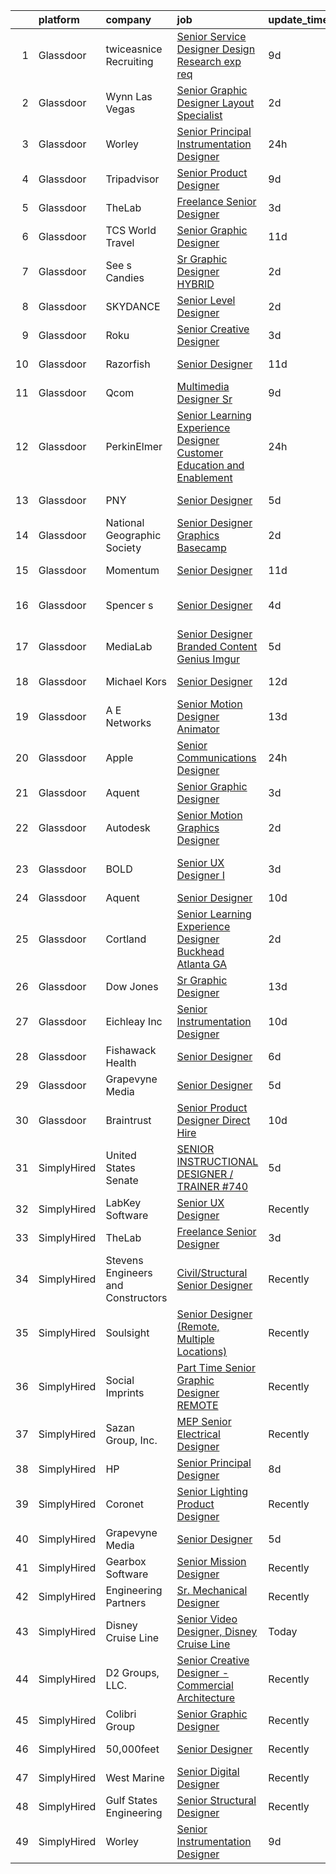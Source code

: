 

|    | platform    | company                            | job                                                                                                                                                                                                                                                                                                                                                                                                                                                                                                                                                                                                                                                                                                                                                                                                                                                                                                                                      | update_time   | location                |
|---:|:------------|:-----------------------------------|:-----------------------------------------------------------------------------------------------------------------------------------------------------------------------------------------------------------------------------------------------------------------------------------------------------------------------------------------------------------------------------------------------------------------------------------------------------------------------------------------------------------------------------------------------------------------------------------------------------------------------------------------------------------------------------------------------------------------------------------------------------------------------------------------------------------------------------------------------------------------------------------------------------------------------------------------|:--------------|:------------------------|
|  1 | Glassdoor   | twiceasnice Recruiting             | [Senior Service Designer  Design Research exp req ](https://www.glassdoor.com/partner/jobListing.htm?pos=103&ao=1110586&s=58&guid=00000182c462b57d9a6b8b9b371f984e&src=GD_JOB_AD&t=SR&vt=w&ea=1&cs=1_e192b937&cb=1661152179894&jobListingId=1008068846470&cpc=F17331D9BECC482A&jrtk=3-0-1gb265ddb2hsf001-1gb265ddpg4ei800-c8c0d11bdb8f9592--6NYlbfkN0AIiLXtwtv0BDns9BiY4ItblantFozdL6jLmLxNvS8mvobmNrnUvGB6JtspdOMMFSAaBpmME2wheSSrLGqu_-xyIRaCYbfG5nFzKGrWomqIhlALUcaTXf4jXG8i_PWmFZOzR9jUQ0llX763hvdzc8ENZSC-WdicABd_9goWLK6O-aEIPbhqF3AsvBPqUK1x2qJ5oK7iiZT3OwrMpNvLRYh59Zt3DHuHc5fD2dupWnATkQBkiwXROQ-ByPqqNalfmjqCD-51VzWgbITAKc8Ygnef2FjVixdOrt6y6MG8VlpT7onOu1hQQThjpKcvgS_DVVK_29s63cOHFCLE48guJdc3bhQ4DQlFlCm5uoe3y1MmRZLjmGYDcWWSODyO6uVx4uo7i1E9EIVISEOF14tPDcuKAXQRnuW2ADghvnfLO9VHYYTayoFZUKACGzN6jerUH4c5HCiKCvEKKS1PKzh8-yJSBVF2A8osK_b6muG9NaSghBJC1INnFhSZ8CRPNlL9ZJmnOHn35jk73UZ7afV5lUsg9Zf1nk-Qnniz3lf9JEpT5w%3D%3D) | 9d            | New York State          |
|  2 | Glassdoor   | Wynn Las Vegas                     | [Senior Graphic Designer   Layout Specialist](https://www.glassdoor.com/partner/jobListing.htm?pos=121&ao=1136043&s=58&guid=00000182c462b57d9a6b8b9b371f984e&src=GD_JOB_AD&t=SR&vt=w&cs=1_c743a1cb&cb=1661152179899&jobListingId=1008082128080&jrtk=3-0-1gb265ddb2hsf001-1gb265ddpg4ei800-d3809218f988269b-)                                                                                                                                                                                                                                                                                                                                                                                                                                                                                                                                                                                                                             | 2d            | Las Vegas, NV           |
|  3 | Glassdoor   | Worley                             | [Senior Principal Instrumentation Designer](https://www.glassdoor.com/partner/jobListing.htm?pos=113&ao=1136043&s=58&guid=00000182c462b57d9a6b8b9b371f984e&src=GD_JOB_AD&t=SR&vt=w&cs=1_18814e17&cb=1661152179897&jobListingId=1008084398517&jrtk=3-0-1gb265ddb2hsf001-1gb265ddpg4ei800-fde91928558a9a3a-)                                                                                                                                                                                                                                                                                                                                                                                                                                                                                                                                                                                                                               | 24h           | Houston, TX             |
|  4 | Glassdoor   | Tripadvisor                        | [Senior Product Designer](https://www.glassdoor.com/partner/jobListing.htm?pos=119&ao=1136043&s=58&guid=00000182c462b57d9a6b8b9b371f984e&src=GD_JOB_AD&t=SR&vt=w&ea=1&cs=1_d349fd8a&cb=1661152179898&jobListingId=1008068934142&jrtk=3-0-1gb265ddb2hsf001-1gb265ddpg4ei800-75a54892d4647d9c-)                                                                                                                                                                                                                                                                                                                                                                                                                                                                                                                                                                                                                                            | 9d            | New York, NY            |
|  5 | Glassdoor   | TheLab                             | [Freelance Senior Designer](https://www.glassdoor.com/partner/jobListing.htm?pos=106&ao=1136043&s=58&guid=00000182c462b57d9a6b8b9b371f984e&src=GD_JOB_AD&t=SR&vt=w&ea=1&cs=1_d1f954ea&cb=1661152179895&jobListingId=1008078236008&jrtk=3-0-1gb265ddb2hsf001-1gb265ddpg4ei800-6860514400b60d07-)                                                                                                                                                                                                                                                                                                                                                                                                                                                                                                                                                                                                                                          | 3d            | Brooklyn, NY            |
|  6 | Glassdoor   | TCS World Travel                   | [Senior Graphic Designer](https://www.glassdoor.com/partner/jobListing.htm?pos=117&ao=1136043&s=58&guid=00000182c462b57d9a6b8b9b371f984e&src=GD_JOB_AD&t=SR&vt=w&ea=1&cs=1_59b54a54&cb=1661152179898&jobListingId=1008066429859&jrtk=3-0-1gb265ddb2hsf001-1gb265ddpg4ei800-eed99ea931d33c2f-)                                                                                                                                                                                                                                                                                                                                                                                                                                                                                                                                                                                                                                            | 11d           | Remote                  |
|  7 | Glassdoor   | See s Candies                      | [Sr  Graphic Designer HYBRID](https://www.glassdoor.com/partner/jobListing.htm?pos=126&ao=1136043&s=58&guid=00000182c462b57d9a6b8b9b371f984e&src=GD_JOB_AD&t=SR&vt=w&cs=1_aa0f4f94&cb=1661152179900&jobListingId=1008081940401&jrtk=3-0-1gb265ddb2hsf001-1gb265ddpg4ei800-f9986995f23199f4-)                                                                                                                                                                                                                                                                                                                                                                                                                                                                                                                                                                                                                                             | 2d            | San Francisco, CA       |
|  8 | Glassdoor   | SKYDANCE                           | [Senior Level Designer](https://www.glassdoor.com/partner/jobListing.htm?pos=112&ao=1136043&s=58&guid=00000182c462b57d9a6b8b9b371f984e&src=GD_JOB_AD&t=SR&vt=w&cs=1_636a9c58&cb=1661152179897&jobListingId=1008081893557&jrtk=3-0-1gb265ddb2hsf001-1gb265ddpg4ei800-dca48dc8c3d74ccf-)                                                                                                                                                                                                                                                                                                                                                                                                                                                                                                                                                                                                                                                   | 2d            | Remote                  |
|  9 | Glassdoor   | Roku                               | [Senior Creative Designer](https://www.glassdoor.com/partner/jobListing.htm?pos=109&ao=1136043&s=58&guid=00000182c462b57d9a6b8b9b371f984e&src=GD_JOB_AD&t=SR&vt=w&cs=1_abaef7a2&cb=1661152179896&jobListingId=1008079060076&jrtk=3-0-1gb265ddb2hsf001-1gb265ddpg4ei800-5ee17d62b320375a-)                                                                                                                                                                                                                                                                                                                                                                                                                                                                                                                                                                                                                                                | 3d            | Santa Monica, CA        |
| 10 | Glassdoor   | Razorfish                          | [Senior Designer](https://www.glassdoor.com/partner/jobListing.htm?pos=107&ao=1136043&s=58&guid=00000182c462b57d9a6b8b9b371f984e&src=GD_JOB_AD&t=SR&vt=w&ea=1&cs=1_f9f9f2b9&cb=1661152179895&jobListingId=1008066243648&jrtk=3-0-1gb265ddb2hsf001-1gb265ddpg4ei800-5e99a3126acc5679-)                                                                                                                                                                                                                                                                                                                                                                                                                                                                                                                                                                                                                                                    | 11d           | San Luis Obispo, CA     |
| 11 | Glassdoor   | Qcom                               | [Multimedia Designer  Sr ](https://www.glassdoor.com/partner/jobListing.htm?pos=125&ao=1136043&s=58&guid=00000182c462b57d9a6b8b9b371f984e&src=GD_JOB_AD&t=SR&vt=w&cs=1_343f8d29&cb=1661152179900&jobListingId=1008069477225&jrtk=3-0-1gb265ddb2hsf001-1gb265ddpg4ei800-aff2fe0fc3cfe70c-)                                                                                                                                                                                                                                                                                                                                                                                                                                                                                                                                                                                                                                                | 9d            | San Diego, CA           |
| 12 | Glassdoor   | PerkinElmer                        | [Senior Learning Experience Designer  Customer Education and Enablement](https://www.glassdoor.com/partner/jobListing.htm?pos=102&ao=1110586&s=58&guid=00000182c462b57d9a6b8b9b371f984e&src=GD_JOB_AD&t=SR&vt=w&cs=1_e24caf40&cb=1661152179894&jobListingId=1008084247051&cpc=56C4EA4A1A191A49&jrtk=3-0-1gb265ddb2hsf001-1gb265ddpg4ei800-ce28ac60a1cc497f--6NYlbfkN0DBy0pnRDnMyJusyxqL8SoipgPg3SpcIPOke8p4f-rf65JLATO2hz8crNfgcTIudiFh6dzap2ySqfx83ADIRjcJDdsGjH0dQsgoSKYHGmmHQxoay17fJZ_K8pNu6-c_PBLLNDwR9K8rOn65AO4lQY6Zw6_nldb_0xZ91witRcPam9N6zkOMZMJyMh69G8TN8ssQyBs6XoBzNra9HBEf882qZkHnUU3riL9rsIcukxRcLtiiDnu391JIUGUAP5kbPTll5NNeBZmH_SeNkxwHepxmerWHGSQ_uf9cLWLdB7xTFqGvflPkyi4gGAkgrtcnzzmDvGnZtKioGIbuEiUkwIjZl_B6wEzVNeo3-MxyG_cm31d79ZVIEzjME8yh1QW0R4IcFohxzPK7kNcyBBZ0oq5b-jCNHgXr-XWYzpFHMw1HT_4v8NuzZEHu)                                                                                                             | 24h           | Boston, MA              |
| 13 | Glassdoor   | PNY                                | [Senior Designer](https://www.glassdoor.com/partner/jobListing.htm?pos=110&ao=1136043&s=58&guid=00000182c462b57d9a6b8b9b371f984e&src=GD_JOB_AD&t=SR&vt=w&ea=1&cs=1_bbc4b862&cb=1661152179896&jobListingId=1008075283332&jrtk=3-0-1gb265ddb2hsf001-1gb265ddpg4ei800-b02afc570440839f-)                                                                                                                                                                                                                                                                                                                                                                                                                                                                                                                                                                                                                                                    | 5d            | New York, NY            |
| 14 | Glassdoor   | National Geographic Society        | [Senior Designer  Graphics  Basecamp ](https://www.glassdoor.com/partner/jobListing.htm?pos=108&ao=1136043&s=58&guid=00000182c462b57d9a6b8b9b371f984e&src=GD_JOB_AD&t=SR&vt=w&cs=1_7d2b040d&cb=1661152179896&jobListingId=1008081643228&jrtk=3-0-1gb265ddb2hsf001-1gb265ddpg4ei800-b232f69a03a9ff33-)                                                                                                                                                                                                                                                                                                                                                                                                                                                                                                                                                                                                                                    | 2d            | Washington, DC          |
| 15 | Glassdoor   | Momentum                           | [Senior Designer](https://www.glassdoor.com/partner/jobListing.htm?pos=116&ao=1136043&s=58&guid=00000182c462b57d9a6b8b9b371f984e&src=GD_JOB_AD&t=SR&vt=w&ea=1&cs=1_37322eed&cb=1661152179898&jobListingId=1008066436527&jrtk=3-0-1gb265ddb2hsf001-1gb265ddpg4ei800-4ecf8d4d76a32b65-)                                                                                                                                                                                                                                                                                                                                                                                                                                                                                                                                                                                                                                                    | 11d           | New York, NY            |
| 16 | Glassdoor   | Spencer s                          | [Senior Designer](https://www.glassdoor.com/partner/jobListing.htm?pos=115&ao=1136043&s=58&guid=00000182c462b57d9a6b8b9b371f984e&src=GD_JOB_AD&t=SR&vt=w&cs=1_37f8ed59&cb=1661152179897&jobListingId=1008077182757&jrtk=3-0-1gb265ddb2hsf001-1gb265ddpg4ei800-e5a3236bf230505f-)                                                                                                                                                                                                                                                                                                                                                                                                                                                                                                                                                                                                                                                         | 4d            | Egg Harbor Township, NJ |
| 17 | Glassdoor   | MediaLab                           | [Senior Designer  Branded Content  Genius   Imgur ](https://www.glassdoor.com/partner/jobListing.htm?pos=128&ao=1136043&s=58&guid=00000182c462b57d9a6b8b9b371f984e&src=GD_JOB_AD&t=SR&vt=w&ea=1&cs=1_2a8027f6&cb=1661152179900&jobListingId=1008074073845&jrtk=3-0-1gb265ddb2hsf001-1gb265ddpg4ei800-952409dfcab3b93a-)                                                                                                                                                                                                                                                                                                                                                                                                                                                                                                                                                                                                                  | 5d            | Remote                  |
| 18 | Glassdoor   | Michael Kors                       | [Senior Designer](https://www.glassdoor.com/partner/jobListing.htm?pos=127&ao=1136043&s=58&guid=00000182c462b57d9a6b8b9b371f984e&src=GD_JOB_AD&t=SR&vt=w&cs=1_9126a1a2&cb=1661152179900&jobListingId=1008062203766&jrtk=3-0-1gb265ddb2hsf001-1gb265ddpg4ei800-0ef25f66dca19e28-)                                                                                                                                                                                                                                                                                                                                                                                                                                                                                                                                                                                                                                                         | 12d           | New York, NY            |
| 19 | Glassdoor   | A E Networks                       | [Senior Motion Designer Animator](https://www.glassdoor.com/partner/jobListing.htm?pos=123&ao=1136043&s=58&guid=00000182c462b57d9a6b8b9b371f984e&src=GD_JOB_AD&t=SR&vt=w&cs=1_80fe383b&cb=1661152179899&jobListingId=1008060919307&jrtk=3-0-1gb265ddb2hsf001-1gb265ddpg4ei800-71f396297adeb4f4-)                                                                                                                                                                                                                                                                                                                                                                                                                                                                                                                                                                                                                                         | 13d           | Los Angeles, CA         |
| 20 | Glassdoor   | Apple                              | [Senior Communications Designer](https://www.glassdoor.com/partner/jobListing.htm?pos=114&ao=1136043&s=58&guid=00000182c462b57d9a6b8b9b371f984e&src=GD_JOB_AD&t=SR&vt=w&cs=1_416a9564&cb=1661152179897&jobListingId=1008084546100&jrtk=3-0-1gb265ddb2hsf001-1gb265ddpg4ei800-08ee35b6f1cbdeb0-)                                                                                                                                                                                                                                                                                                                                                                                                                                                                                                                                                                                                                                          | 24h           | Cupertino, CA           |
| 21 | Glassdoor   | Aquent                             | [Senior Graphic Designer](https://www.glassdoor.com/partner/jobListing.htm?pos=104&ao=1110586&s=58&guid=00000182c462b57d9a6b8b9b371f984e&src=GD_JOB_AD&t=SR&vt=w&cs=1_46e8c7e6&cb=1661152179894&jobListingId=1008079523530&cpc=FB7E4A1762AE5BEC&jrtk=3-0-1gb265ddb2hsf001-1gb265ddpg4ei800-08883b88a8db71b3--6NYlbfkN0DMrcEu7yrtATojKJA7cEzGQ3FdRGWLh0CZQInL4ECGI9gD0Wolx9R2v-Aex0-GK06A2fMJB6yTHxzk6oxxKY-DZBHMYGbnspwqQX60Xej05qq8TCr2PeJ6NLd-X2UfUXg_IvWTX_LcDISePaBgPm4PMhJQjQQLUuk-w9p0dh06yFTFMRkuV_qcISuqkA-RfT_py7a9TAcXgHBJVoY9yrGCTEp3qQJ8xsAWuLl6OP_HfGsZ027w93c_CLJI98KY901bhA_mkXEMRg3uvXaIon7mdCUzLAYOxI-i1FApldQbshFbGkmFKXESiOauPXqw-0oH9W95Egt8jhdsDE1l8xHfuqXZMED8KRjd3KN_Ax5-NajS87OSzqwdVrVwSguwW7vjVhN-Xb7e6ijnWvdrhNkGuaRrGFyUg_sLv5-7j1Jq-CrwOc4cc8bBYZh8ruakUroipQRj2LebYA%3D%3D)                                                                                                                                | 3d            | Atlanta, GA             |
| 22 | Glassdoor   | Autodesk                           | [Senior Motion Graphics Designer](https://www.glassdoor.com/partner/jobListing.htm?pos=130&ao=1136043&s=58&guid=00000182c462b57d9a6b8b9b371f984e&src=GD_JOB_AD&t=SR&vt=w&cs=1_5325efac&cb=1661152179901&jobListingId=1008082184692&jrtk=3-0-1gb265ddb2hsf001-1gb265ddpg4ei800-d5e373ccc1ced361-)                                                                                                                                                                                                                                                                                                                                                                                                                                                                                                                                                                                                                                         | 2d            | Portland, OR            |
| 23 | Glassdoor   | BOLD                               | [Senior UX Designer I](https://www.glassdoor.com/partner/jobListing.htm?pos=129&ao=1136043&s=58&guid=00000182c462b57d9a6b8b9b371f984e&src=GD_JOB_AD&t=SR&vt=w&ea=1&cs=1_6a80c430&cb=1661152179900&jobListingId=1008078600448&jrtk=3-0-1gb265ddb2hsf001-1gb265ddpg4ei800-976ce0e03c3a2b3f-)                                                                                                                                                                                                                                                                                                                                                                                                                                                                                                                                                                                                                                               | 3d            | San Francisco, CA       |
| 24 | Glassdoor   | Aquent                             | [Senior Designer](https://www.glassdoor.com/partner/jobListing.htm?pos=105&ao=1110586&s=58&guid=00000182c462b57d9a6b8b9b371f984e&src=GD_JOB_AD&t=SR&vt=w&cs=1_b29fb6b4&cb=1661152179895&jobListingId=1008067092704&cpc=2CAED5C921A5F994&jrtk=3-0-1gb265ddb2hsf001-1gb265ddpg4ei800-6498e71aaba24533--6NYlbfkN0DMrcEu7yrtATojKJA7cEzGQ3FdRGWLh0CZQInL4ECGI9gD0Wolx9R2EDT7B77c2cQiCSnbCMQd_BqUrfeTix3eqziHsUx-SNKAcNe_3VBf6-D9xsTzfUf3Mq6OhZ4YfX03hwLLXcblCKtsvyl_-Vj-AadJIsoNQFt7zTrO_V7BH6Is35P_66hzBAifu_-5XVo8snbHYUJDT-2Y6otej9qyC4tb5G3oNOySlf6uyeRV49tfrMXdJetuLahN0rBYiTepRCM_T_73UMgigN82jGI6EwXYCYnirmsRIeH8Ui33YzQwI_nyQLJiwdEKgOunb6ah6P8PFDtuq-3w2Q0V1PmZvcK0JDFAVIQ0T41tmaZjpl7UZuMlFxQ56k3wi61GjsleLfYQ5MbSdYWoYJTGXIpt83CVClNU9DpxNSROPBLvCs2N2SY1k__adCN93gmvV_c_Tx0_a8-MFb7xtNlKAUJ5)                                                                                                                                    | 10d           | Remote                  |
| 25 | Glassdoor   | Cortland                           | [Senior Learning Experience Designer   Buckhead   Atlanta  GA](https://www.glassdoor.com/partner/jobListing.htm?pos=118&ao=1136043&s=58&guid=00000182c462b57d9a6b8b9b371f984e&src=GD_JOB_AD&t=SR&vt=w&ea=1&cs=1_484f972c&cb=1661152179898&jobListingId=1008081729229&jrtk=3-0-1gb265ddb2hsf001-1gb265ddpg4ei800-84999903e85adef1-)                                                                                                                                                                                                                                                                                                                                                                                                                                                                                                                                                                                                       | 2d            | Atlanta, GA             |
| 26 | Glassdoor   | Dow Jones                          | [Sr  Graphic Designer](https://www.glassdoor.com/partner/jobListing.htm?pos=120&ao=1136043&s=58&guid=00000182c462b57d9a6b8b9b371f984e&src=GD_JOB_AD&t=SR&vt=w&cs=1_e00568e8&cb=1661152179898&jobListingId=1008060625683&jrtk=3-0-1gb265ddb2hsf001-1gb265ddpg4ei800-02f0201075868fa5-)                                                                                                                                                                                                                                                                                                                                                                                                                                                                                                                                                                                                                                                    | 13d           | New York, NY            |
| 27 | Glassdoor   | Eichleay  Inc                      | [Senior Instrumentation Designer](https://www.glassdoor.com/partner/jobListing.htm?pos=122&ao=1136043&s=58&guid=00000182c462b57d9a6b8b9b371f984e&src=GD_JOB_AD&t=SR&vt=w&cs=1_b80f14c6&cb=1661152179899&jobListingId=1008067502805&jrtk=3-0-1gb265ddb2hsf001-1gb265ddpg4ei800-650850be6619ce5a-)                                                                                                                                                                                                                                                                                                                                                                                                                                                                                                                                                                                                                                         | 10d           | Blaine, WA              |
| 28 | Glassdoor   | Fishawack Health                   | [Senior Designer](https://www.glassdoor.com/partner/jobListing.htm?pos=124&ao=1136043&s=58&guid=00000182c462b57d9a6b8b9b371f984e&src=GD_JOB_AD&t=SR&vt=w&ea=1&cs=1_5bf5e393&cb=1661152179899&jobListingId=1008071962423&jrtk=3-0-1gb265ddb2hsf001-1gb265ddpg4ei800-b8c7ad79de480578-)                                                                                                                                                                                                                                                                                                                                                                                                                                                                                                                                                                                                                                                    | 6d            | Remote                  |
| 29 | Glassdoor   | Grapevyne Media                    | [Senior Designer](https://www.glassdoor.com/partner/jobListing.htm?pos=101&ao=1110586&s=58&guid=00000182c462b57d9a6b8b9b371f984e&src=GD_JOB_AD&t=SR&vt=w&ea=1&cs=1_a5326298&cb=1661152179894&jobListingId=1008074485149&cpc=56C4EA4A1A191A49&jrtk=3-0-1gb265ddb2hsf001-1gb265ddpg4ei800-19c3feebd4088fbf--6NYlbfkN0B91FfnBCVIv_hl6i3NFqM1HfajYp8ENDadfl9QkT4dCfdiBN8d07m7YPrybCxWJDeaUvrOfMjdZn5MsKg4tLycZijGvSz8Af1MZ2dErFqgUJN31x3LxkU66IR__wFrQ7xQDg5PbjZnD1K8RL0VVyQXZKY8JSYD2mHtuINTkeGAk4gVH4WnrKjElsP-qkh7sGIT_DuD6TuueEUKsLsmtQiG-dgSkxnk9Q2Sf9JvvWtinwEK1WW9GIdkH2j0GTYzn5GZRc03wOBoell2vNkqcUcxo5Ble6kclLNT3DI_I5dIXXhK_Uf-VJivKoL2s5iPAXQkzHVGjAvSr5bxi5ZJbCSqfXZWrSTJJ8Bc_xYN8KILKCJwHNw0apP_iRbXQXj4hIO4UoCt9bMlya9ht88P2KeRgMfaBhpvb-707ca2MVBgFi8lAagwPEJbeL5e53SG6LLciUGUlToBlf3DFW-FVzJPr3mrJRBUL46PGjr2oe5fswWS1JNjABkhA5M-eysRSpc%3D)                                                                                 | 5d            | Remote                  |
| 30 | Glassdoor   | Braintrust                         | [Senior Product Designer   Direct Hire ](https://www.glassdoor.com/partner/jobListing.htm?pos=111&ao=1136043&s=58&guid=00000182c462b57d9a6b8b9b371f984e&src=GD_JOB_AD&t=SR&vt=w&ea=1&cs=1_755f3351&cb=1661152179896&jobListingId=1008067381854&jrtk=3-0-1gb265ddb2hsf001-1gb265ddpg4ei800-78733819b933f55e-)                                                                                                                                                                                                                                                                                                                                                                                                                                                                                                                                                                                                                             | 10d           | San Francisco, CA       |
| 31 | SimplyHired | United States Senate               | [SENIOR INSTRUCTIONAL DESIGNER / TRAINER #740](https://www.simplyhired.com/job/VeSY8EOXGOafoXON3pJsfoDmYan8JgIrPwI6AZzSz-MiERzd2VHM1g?q=senior+designer)                                                                                                                                                                                                                                                                                                                                                                                                                                                                                                                                                                                                                                                                                                                                                                                 | 5d            | Washington, DC          |
| 32 | SimplyHired | LabKey Software                    | [Senior UX Designer](https://www.simplyhired.com/job/1Sb1F07gkcoYvDkxozIfGgYSpFEbxhfg058UdQNPx4izlU_I9m6Wjw?q=senior+designer)                                                                                                                                                                                                                                                                                                                                                                                                                                                                                                                                                                                                                                                                                                                                                                                                           | Recently      | Washington State        |
| 33 | SimplyHired | TheLab                             | [Freelance Senior Designer](https://www.simplyhired.com/job/Z5jX2uXK_5wdf8GRRd-tt75OYv5D0S21kPu5jKgySNU3JIMFrF6IyA?q=senior+designer)                                                                                                                                                                                                                                                                                                                                                                                                                                                                                                                                                                                                                                                                                                                                                                                                    | 3d            | Brooklyn, NY            |
| 34 | SimplyHired | Stevens Engineers and Constructors | [Civil/Structural Senior Designer](https://www.simplyhired.com/job/CxUaEN8dHHm_tOCkseJp1lduIx8_GlljMH0fbuFe-xzUMLzILwZKwA?q=senior+designer)                                                                                                                                                                                                                                                                                                                                                                                                                                                                                                                                                                                                                                                                                                                                                                                             | Recently      | Middleburg Heights, OH  |
| 35 | SimplyHired | Soulsight                          | [Senior Designer (Remote, Multiple Locations)](https://www.simplyhired.com/job/JEJaaHxlGZcpGcWPD0jB_0qq6d5idkCzDkCrEBCPCErNYcG6Pphj1Q?q=senior+designer)                                                                                                                                                                                                                                                                                                                                                                                                                                                                                                                                                                                                                                                                                                                                                                                 | Recently      | Chicago, IL             |
| 36 | SimplyHired | Social Imprints                    | [Part Time Senior Graphic Designer REMOTE](https://www.simplyhired.com/job/-zvFLBpSZsjrGLrKqmMI4i2VH5-GlD9yud5bcwzox6-3mdu-ZL9olg?q=senior+designer)                                                                                                                                                                                                                                                                                                                                                                                                                                                                                                                                                                                                                                                                                                                                                                                     | Recently      | Remote                  |
| 37 | SimplyHired | Sazan Group, Inc.                  | [MEP Senior Electrical Designer](https://www.simplyhired.com/job/SwdumVZzOq8fLFZDUFgnemgvlM40NMPrA3TLPTFsBLPp6kejTdNT6g?q=senior+designer)                                                                                                                                                                                                                                                                                                                                                                                                                                                                                                                                                                                                                                                                                                                                                                                               | Recently      | Seattle, WA             |
| 38 | SimplyHired | HP                                 | [Senior Principal Designer](https://www.simplyhired.com/job/DdsqO1RJbGjH4wgUnVw2VEx8HlxKPEj5kwl0iiTxwjfipsGFzAw5Zw?q=senior+designer)                                                                                                                                                                                                                                                                                                                                                                                                                                                                                                                                                                                                                                                                                                                                                                                                    | 8d            | Spring, TX              |
| 39 | SimplyHired | Coronet                            | [Senior Lighting Product Designer](https://www.simplyhired.com/job/RfGhSWtuJ_lg6SsxwQD_ajD3-LAV4Tdv2X1UfMnbVnV2FPULJvEhtw?q=senior+designer)                                                                                                                                                                                                                                                                                                                                                                                                                                                                                                                                                                                                                                                                                                                                                                                             | Recently      | Totowa, NJ              |
| 40 | SimplyHired | Grapevyne Media                    | [Senior Designer](https://www.simplyhired.com/job/tDYOWiE05wLepF38mPOAZbZLjd2wk0YDotq7iObMkCRDnRB3UcXf2g?q=senior+designer)                                                                                                                                                                                                                                                                                                                                                                                                                                                                                                                                                                                                                                                                                                                                                                                                              | 5d            | Remote                  |
| 41 | SimplyHired | Gearbox Software                   | [Senior Mission Designer](https://www.simplyhired.com/job/APHuFW6tPrCpxpkgUCIY5Ie-4ohBem4yltfi4USFwkebvfKQMS1yFA?q=senior+designer)                                                                                                                                                                                                                                                                                                                                                                                                                                                                                                                                                                                                                                                                                                                                                                                                      | Recently      | Frisco, TX              |
| 42 | SimplyHired | Engineering Partners               | [Sr. Mechanical Designer](https://www.simplyhired.com/job/6mK26TbVPN7cf3MKrDLkpKO6rjEb0XVSdxLJOTrXOrO1EpYySLpi_A?q=senior+designer)                                                                                                                                                                                                                                                                                                                                                                                                                                                                                                                                                                                                                                                                                                                                                                                                      | Recently      | Las Vegas, NV           |
| 43 | SimplyHired | Disney Cruise Line                 | [Senior Video Designer, Disney Cruise Line](https://www.simplyhired.com/job/okfcjzijycA1Re8tNogRezAiZnyBb-hv9LOIGAMnTFd6QEgiutaqxw?q=senior+designer)                                                                                                                                                                                                                                                                                                                                                                                                                                                                                                                                                                                                                                                                                                                                                                                    | Today         | Celebration, FL         |
| 44 | SimplyHired | D2 Groups, LLC.                    | [Senior Creative Designer - Commercial Architecture](https://www.simplyhired.com/job/Yzphuvu4v4KIeGAg97r-GC4K2aaGuq7WuIAfSSpOBYl9P_dmzDtnLw?q=senior+designer)                                                                                                                                                                                                                                                                                                                                                                                                                                                                                                                                                                                                                                                                                                                                                                           | Recently      | King of Prussia, PA     |
| 45 | SimplyHired | Colibri Group                      | [Senior Graphic Designer](https://www.simplyhired.com/job/UxjQ6SRTKsOHXkHVA_CDzt_viMQn8uI8iSovvQGrNbkEs5bTOpMY_w?q=senior+designer)                                                                                                                                                                                                                                                                                                                                                                                                                                                                                                                                                                                                                                                                                                                                                                                                      | Recently      | Remote                  |
| 46 | SimplyHired | 50,000feet                         | [Senior Designer](https://www.simplyhired.com/job/BR0f-UhzifnwsyaQPstwjOS2IuLvYpE5Yo3XcrrjLdS9T2wFlR9Wtw?q=senior+designer)                                                                                                                                                                                                                                                                                                                                                                                                                                                                                                                                                                                                                                                                                                                                                                                                              | Recently      | Remote +1 location      |
| 47 | SimplyHired | West Marine                        | [Senior Digital Designer](https://www.simplyhired.com/job/sftOrsU5chxBmad0Q_v8azD2IHWsYaFLVgULA6RSrZ8xhV-hNT-sQw?q=senior+designer)                                                                                                                                                                                                                                                                                                                                                                                                                                                                                                                                                                                                                                                                                                                                                                                                      | Recently      | Remote                  |
| 48 | SimplyHired | Gulf States Engineering            | [Senior Structural Designer](https://www.simplyhired.com/job/sWJd1AGBak9VNt3CPVsgwTwNrV3bBNKewzpRUnDXFBcJp5E1I2CC8Q?q=senior+designer)                                                                                                                                                                                                                                                                                                                                                                                                                                                                                                                                                                                                                                                                                                                                                                                                   | Recently      | Mobile, AL              |
| 49 | SimplyHired | Worley                             | [Senior Instrumentation Designer](https://www.simplyhired.com/job/CKjWPY5Ux2aiCT61RLL3_5F1WibQPRj3pRgE2_dZFqmQ8g0hplUFNw?q=senior+designer)                                                                                                                                                                                                                                                                                                                                                                                                                                                                                                                                                                                                                                                                                                                                                                                              | 9d            | Metairie, LA            |